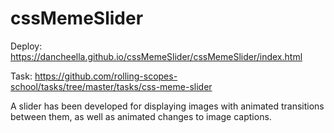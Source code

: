 # cssMemeSlider

Deploy: https://dancheella.github.io/cssMemeSlider/cssMemeSlider/index.html

Task: https://github.com/rolling-scopes-school/tasks/tree/master/tasks/css-meme-slider

A slider has been developed for displaying images with animated transitions between them, as well as animated changes to image captions.